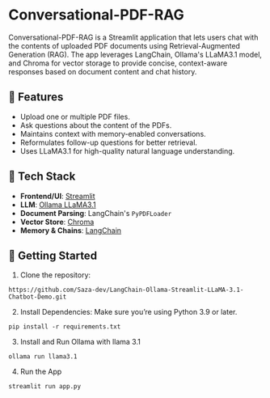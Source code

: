 # Conversational-PDF-RAG

Conversational-PDF-RAG is a Streamlit application that lets users chat with the contents of uploaded PDF documents using Retrieval-Augmented Generation (RAG). The app leverages LangChain, Ollama's LLaMA3.1 model, and Chroma for vector storage to provide concise, context-aware responses based on document content and chat history.

## 🚀 Features

- Upload one or multiple PDF files.
- Ask questions about the content of the PDFs.
- Maintains context with memory-enabled conversations.
- Reformulates follow-up questions for better retrieval.
- Uses LLaMA3.1 for high-quality natural language understanding.

## 🧠 Tech Stack

- **Frontend/UI**: [Streamlit](https://streamlit.io/)
- **LLM**: [Ollama LLaMA3.1](https://ollama.com/)
- **Document Parsing**: LangChain's `PyPDFLoader`
- **Vector Store**: [Chroma](https://www.trychroma.com/)
- **Memory & Chains**: [LangChain](https://www.langchain.com/)

## 🚀 Getting Started

1. Clone the repository:
 ```
https://github.com/Saza-dev/LangChain-Ollama-Streamlit-LLaMA-3.1-Chatbot-Demo.git
 ```
2. Install Dependencies:
   Make sure you’re using Python 3.9 or later.
  ```
pip install -r requirements.txt
  ```
3. Install and Run Ollama with llama 3.1
```
ollama run llama3.1
```
4. Run the App
```
streamlit run app.py
```
